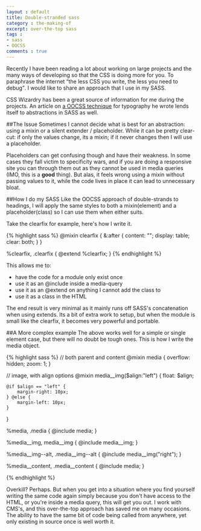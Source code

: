 ```yaml
---
layout : default
title: Double-stranded sass
category : the-making-of
excerpt: over-the-top sass
tags :
- sass
- OOCSS
comments : true
---
```

Recently I have been reading a lot about working on large projects and the many ways of developing so that the CSS is doing more for you. To paraphrase the internet <q>the less CSS you write, the less you need to debug</q>. I would like to share an approach that I use in my SASS.
<!-- /intro -->

CSS Wizardry has been a great source of information for me during the projects. An article on [a OOCSS technique](http://csswizardry.com/2012/02/pragmatic-practical-font-sizing-in-css/) for typography he wrote lends itself to abstractions in SASS as well.

##The Issue
Sometimes I cannot decide what is best for an abstraction: using a mixin or a silent extender / placeholder. While it can be pretty clear-cut: if only the values change, its a mixin; if it never changes then I will use a placeholder.

Placeholders can get confusing though and have their weakness. In some cases they fall victim to specificity wars, and if you are doing a responsive site you can through them out as they cannot be used in media queries (IMO, this is a <strong>good</strong> thing). But alas, it feels wrong using a mixin without passing values to it, while the code lives in place it can lead to unnecessary bloat.


##How I do my SASS
Like the OOCSS approach of double-strands to headings, I will apply the same styles to both a mixin(element) and a placeholder(class) so I can use them when either suits.

Take the clearfix for example, here's how I write it.

{% highlight sass %}
@mixin clearfix {
	&:after { content: ""; display: table; clear: both; }
}

%clearfix,
.clearfix { @extend %clearfix; }
{% endhighlight %}

This allows me to:
* have the code for a module only exist once
* use it as an @include inside a media-query
* use it as an @extend on anything I cannot add the class to
* use it as a class in the HTML

The end result is very minimal as it mainly runs off SASS's concatenation when using extends. Its a bit of extra work to setup, but when the module is small like the clearfix, it becomes very powerful and portable.

##A More complex example
The above works well for a simple or single element case, but there will no doubt be tough ones. This is how I write the media object.

{% highlight sass %}
// both parent and content
@mixin media {
	overflow: hidden; zoom: 1;
}

// image, with align options
@mixin media__img($align:"left") {
	float: $align;

	@if $align == "left" {
		margin-right: 10px;
	} @else {
		margin-left: 10px;
	}
}

%media,
.media { @include media; }

%media__img,
media__img { @include media__img; }

%media__img--alt,
.media__img--alt { @include media__img("right"); }

%media__content,
.media__content { @include media; }

{% endhighlight %}

Overkill? Perhaps. But when you get into a situation where you find yourself writing the same code again simply because you don't have access to the HTML, or you're inside a media query, this will get you out. I work with CMS's, and this over-the-top approach has saved me on many occasions. The ability to have the same bit of code being called from anywhere, yet only existing in source once is well worth it.
